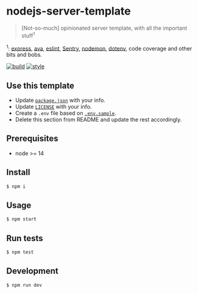 # nodejs-server-template

> [Not-so-much] opinionated server template, with all the important stuff<sup>1</sup>

<sup>1</sup>: [express](http://expressjs.com/), [ava](https://avajs.dev/), [eslint](https://eslint.org/), [Sentry](https://sentry.io/welcome/), [nodemon](https://nodemon.io/), [dotenv](https://github.com/motdotla/dotenv), code coverage and other bits and bobs.

[![build](https://img.shields.io/github/workflow/status/iamnapo/nodejs-server-template/ci?style=for-the-badge&logo=github&label=)](https://github.com/iamnapo/nodejs-server-template/actions) [![style](https://img.shields.io/badge/code%20style-iamnapo-cyan.svg?style=for-the-badge)](https://iamnapo.me)

## Use this template

- Update [`package.json`](./package.json) with your info.
- Update [`LICENSE`](./LICENSE) with your info.
- Create a `.env` file based on [`.env.sample`](./.env.sample).
- Delete this section from README and update the rest accordingly.

## Prerequisites

- node >= 14

## Install

```sh
$ npm i
```

## Usage

```sh
$ npm start
```

## Run tests

```sh
$ npm test
```

## Development

```sh
$ npm run dev
```
